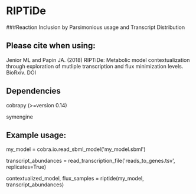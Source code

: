 RIPTiDe
=======
###Reaction Inclusion by Parsimonious usage and Transcript Distribution


## Please cite when using:
Jenior ML and Papin JA. (2018) RIPTiDe: Metabolic model contextualization through exploration 
of mutliple transcription and flux minimization levels. BioRxiv. DOI

## Dependencies
cobrapy (>=version 0.14)

symengine

## Example usage:
my_model = cobra.io.read_sbml_model('my_model.sbml')

transcript_abundances = read_transcription_file('reads_to_genes.tsv', replicates=True)

contextualized_model, flux_samples = riptide(my_model, transcript_abundances)
